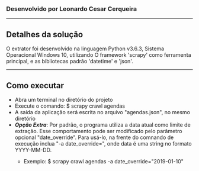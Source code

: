 ### Desenvolvido por Leonardo Cesar Cerqueira
---

## Detalhes da solução
O extrator foi desenvolvido na linguagem Python v3.6.3, Sistema Operacional
Windows 10, utilizando O framework 'scrapy' como ferramenta principal, e as 
bibliotecas padrão 'datetime' e 'json'.

---

## Como executar
- Abra um terminal no diretório do projeto
- Execute o comando: $ scrapy crawl agendas
- A saída da aplicação será escrita no arquivo "agendas.json", no mesmo diretório
- ***Opção Extra***: Por padrão, o programa utiliza a data atual como limite de
extração. Esse comportamento pode ser modificado pelo parâmetro opcional "date_override".
Para usá-lo, na frente do comnando de execução inclua "-a date_override=<data>", onde data
é uma string no formato YYYY-MM-DD. 
    - Exemplo: $ scrapy crawl agendas -a date_override="2019-01-10"
